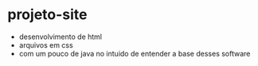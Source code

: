# projeto-site
- desenvolvimento de html
- arquivos em css
- com um pouco de java 
no intuido de entender a base desses software 
